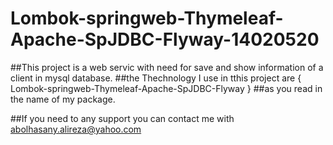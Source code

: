 # Lombok-springweb-Thymeleaf-Apache-SpJDBC-Flyway-14020520
##This project is a web servic with need for save and show information of a client in mysql database.
##the Thechnology I use in tthis project are { Lombok-springweb-Thymeleaf-Apache-SpJDBC-Flyway }
##as you read in the name of my package.

##If you need to any support you can contact me with abolhasany.alireza@yahoo.com
